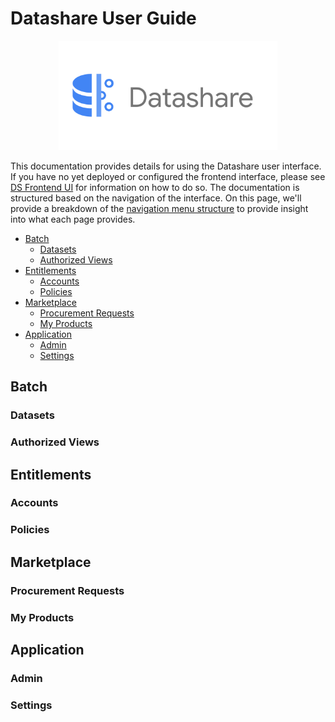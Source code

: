 # Datashare User Guide

<p align="center">
  <img src="../../card.png" alt="Datashare" height="175"/>
</p>

This documentation provides details for using the Datashare user interface. If you have no yet deployed or configured the frontend interface, please see [DS Frontend UI](../README.md) for information on how to do so. The documentation is structured based on the navigation of the interface. On this page, we'll provide a breakdown of the <a href="./assets/nav_menu.png" target="_blank">navigation menu structure</a> to provide insight into what each page provides.

* [Batch](#batch)
    * [Datasets](#datasets)
    * [Authorized Views](#authorized_views)
* [Entitlements](#entitlements)
    * [Accounts](#accounts)
    * [Policies](#policies)
* [Marketplace](#marketplace)
    * [Procurement Requests](#procurement_requests)
    * [My Products](#my_products)
* [Application](#application)
    * [Admin](#admin)
    * [Settings](#settings)

## <a name="batch">Batch</a>
### <a name="datasets">Datasets</a>
### <a name="authorized_views">Authorized Views</a>

## <a name="entitlements">Entitlements</a>
### <a name="accounts">Accounts</a>
### <a name="policies">Policies</a>

## <a name="marketplace">Marketplace</a>
### <a name="procurement_requests">Procurement Requests</a>
### <a name="my_products">My Products</a>

## <a name="application">Application</a>
### <a name="admin">Admin</a>
### <a name="settings">Settings</a>